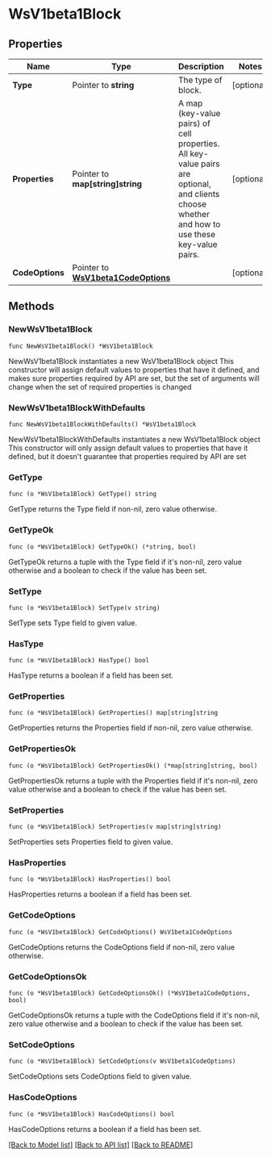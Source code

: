 # WsV1beta1Block

## Properties

Name | Type | Description | Notes
------------ | ------------- | ------------- | -------------
**Type** | Pointer to **string** | The type of block. | [optional] 
**Properties** | Pointer to **map[string]string** | A map (key-value pairs) of cell properties. All key-value pairs are optional, and clients choose whether and how to use these key-value pairs. | [optional] 
**CodeOptions** | Pointer to [**WsV1beta1CodeOptions**](WsV1beta1CodeOptions.md) |  | [optional] 

## Methods

### NewWsV1beta1Block

`func NewWsV1beta1Block() *WsV1beta1Block`

NewWsV1beta1Block instantiates a new WsV1beta1Block object
This constructor will assign default values to properties that have it defined,
and makes sure properties required by API are set, but the set of arguments
will change when the set of required properties is changed

### NewWsV1beta1BlockWithDefaults

`func NewWsV1beta1BlockWithDefaults() *WsV1beta1Block`

NewWsV1beta1BlockWithDefaults instantiates a new WsV1beta1Block object
This constructor will only assign default values to properties that have it defined,
but it doesn't guarantee that properties required by API are set

### GetType

`func (o *WsV1beta1Block) GetType() string`

GetType returns the Type field if non-nil, zero value otherwise.

### GetTypeOk

`func (o *WsV1beta1Block) GetTypeOk() (*string, bool)`

GetTypeOk returns a tuple with the Type field if it's non-nil, zero value otherwise
and a boolean to check if the value has been set.

### SetType

`func (o *WsV1beta1Block) SetType(v string)`

SetType sets Type field to given value.

### HasType

`func (o *WsV1beta1Block) HasType() bool`

HasType returns a boolean if a field has been set.

### GetProperties

`func (o *WsV1beta1Block) GetProperties() map[string]string`

GetProperties returns the Properties field if non-nil, zero value otherwise.

### GetPropertiesOk

`func (o *WsV1beta1Block) GetPropertiesOk() (*map[string]string, bool)`

GetPropertiesOk returns a tuple with the Properties field if it's non-nil, zero value otherwise
and a boolean to check if the value has been set.

### SetProperties

`func (o *WsV1beta1Block) SetProperties(v map[string]string)`

SetProperties sets Properties field to given value.

### HasProperties

`func (o *WsV1beta1Block) HasProperties() bool`

HasProperties returns a boolean if a field has been set.

### GetCodeOptions

`func (o *WsV1beta1Block) GetCodeOptions() WsV1beta1CodeOptions`

GetCodeOptions returns the CodeOptions field if non-nil, zero value otherwise.

### GetCodeOptionsOk

`func (o *WsV1beta1Block) GetCodeOptionsOk() (*WsV1beta1CodeOptions, bool)`

GetCodeOptionsOk returns a tuple with the CodeOptions field if it's non-nil, zero value otherwise
and a boolean to check if the value has been set.

### SetCodeOptions

`func (o *WsV1beta1Block) SetCodeOptions(v WsV1beta1CodeOptions)`

SetCodeOptions sets CodeOptions field to given value.

### HasCodeOptions

`func (o *WsV1beta1Block) HasCodeOptions() bool`

HasCodeOptions returns a boolean if a field has been set.


[[Back to Model list]](../README.md#documentation-for-models) [[Back to API list]](../README.md#documentation-for-api-endpoints) [[Back to README]](../README.md)


